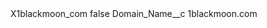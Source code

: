 <?xml version="1.0" encoding="UTF-8"?>
<CustomMetadata xmlns="http://soap.sforce.com/2006/04/metadata" xmlns:xsi="http://www.w3.org/2001/XMLSchema-instance" xmlns:xsd="http://www.w3.org/2001/XMLSchema">
    <label>X1blackmoon_com</label>
    <protected>false</protected>
    <values>
        <field>Domain_Name__c</field>
        <value xsi:type="xsd:string">1blackmoon.com</value>
    </values>
</CustomMetadata>
